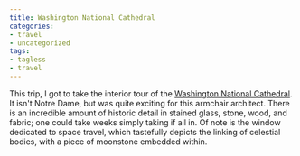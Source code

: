 ```yaml
---
title: Washington National Cathedral
categories:
- travel
- uncategorized
tags:
- tagless
- travel
---
```


This trip, I got to take the interior tour of the [Washington National Cathedral][1].  It isn't Notre Dame, but was quite exciting for this armchair architect.  There is an incredible amount of historic detail in stained glass, stone, wood, and fabric; one could take weeks simply taking if all in.  Of note is the window dedicated to space travel, which tastefully depicts the linking of celestial bodies, with a piece of moonstone embedded within.

   [1]: http://www.cathedral.org/cathedral/
